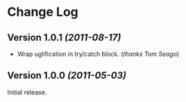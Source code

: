 Change Log
==========

Version 1.0.1 *(2011-08-17)*
----------------------------

 * Wrap uglification in try/catch block. (*thanks Tom Seago*)


Version 1.0.0 *(2011-05-03)*
----------------------------

Initial release.
